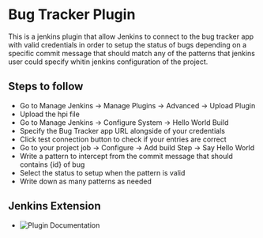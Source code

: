 Bug Tracker Plugin
=============================

This is a jenkins plugin that allow Jenkins to connect to the bug tracker app with valid credentials in order to setup the status of bugs depending on a specific commit message that should match any of the patterns that jenkins user could specify whitin jenkins configuration of the project.

Steps to follow
-
- Go to Manage Jenkins -> Manage Plugins -> Advanced -> Upload Plugin
- Upload the hpi file 
- Go to Manage Jenkins -> Configure System -> Hello World Build 
- Specify the Bug Tracker app URL alongside of your credentials
- Click test connection button to check if your entries are correct
- Go to your project job -> Configure -> Add build Step -> Say Hello World
- Write a pattern to intercept from the commit message that should contains {id} of bug
- Select the status to setup when the pattern is valid
- Write down as many patterns as needed

Jenkins Extension
-
- ![Plugin Documentation](http://i66.tinypic.com/25p5k5v.png)


